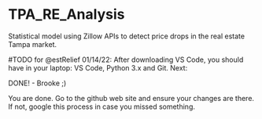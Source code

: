 # TPA_RE_Analysis
Statistical model using Zillow APIs to detect price drops in the real estate Tampa market.

#TODO for @estRelief 01/14/22: After downloading VS Code, you should have in your laptop: VS Code, Python 3.x and Git. Next: 

DONE! - Brooke ;)

You are done. Go to the github web site and ensure your changes are there. If not, google this process in case you missed something.






